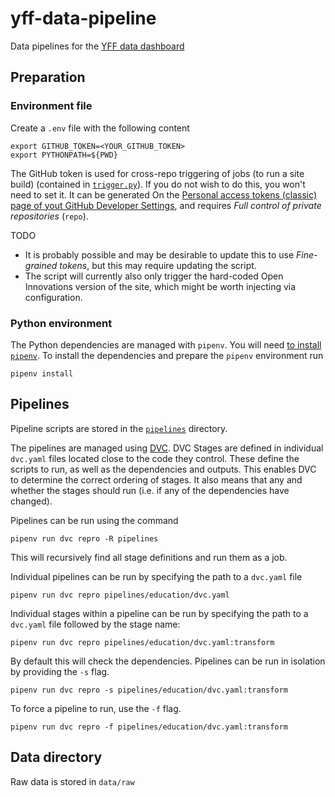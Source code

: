 # yff-data-pipeline

Data pipelines for the
[YFF data dashboard](https://data.youthfuturesfoundation.org/)

## Preparation

### Environment file

Create a `.env` file with the following content

```
export GITHUB_TOKEN=<YOUR_GITHUB_TOKEN>
export PYTHONPATH=${PWD}
```

The GitHub token is used for cross-repo triggering of jobs (to run a site build)
(contained in [`trigger.py`](pipelines/trigger.py)). If you do not wish to do
this, you won't need to set it. It can be generated On the
[Personal access tokens (classic) page of yout GitHub Developer Settings](https://github.com/settings/tokens),
and requires _Full control of private repositories_ (`repo`).

TODO

- It is probably possible and may be desirable to update this to use
  _Fine-grained tokens_, but this may require updating the script.
- The script will currently also only trigger the hard-coded Open Innovations
  version of the site, which might be worth injecting via configuration.

### Python environment

The Python dependencies are managed with `pipenv`. You will need
[to install `pipenv`](https://pipenv.pypa.io/en/latest/installation.html). To
install the dependencies and prepare the `pipenv` environment run

```
pipenv install
```

## Pipelines

Pipeline scripts are stored in the [`pipelines`](./pipelines/) directory.

The pipelines are managed using [DVC](https://dvc.org/). DVC Stages are defined
in individual `dvc.yaml` files located close to the code they control. These
define the scripts to run, as well as the dependencies and outputs. This enables
DVC to determine the correct ordering of stages. It also means that any and
whether the stages should run (i.e. if any of the dependencies have changed).

Pipelines can be run using the command

```
pipenv run dvc repro -R pipelines
```

This will recursively find all stage definitions and run them as a job.

Individual pipelines can be run by specifying the path to a `dvc.yaml` file

```
pipenv run dvc repro pipelines/education/dvc.yaml
```

Individual stages within a pipeline can be run by specifying the path to a `dvc.yaml` file followed by the stage name:

```
pipenv run dvc repro pipelines/education/dvc.yaml:transform
```

By default this will check the dependencies.
Pipelines can be run in isolation by providing the `-s` flag.

```
pipenv run dvc repro -s pipelines/education/dvc.yaml:transform
```

To force a pipeline to run, use the `-f` flag.

```
pipenv run dvc repro -f pipelines/education/dvc.yaml:transform
```

## Data directory

Raw data is stored in `data/raw`
